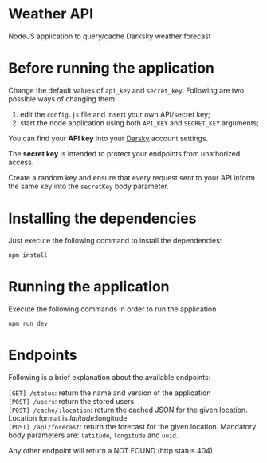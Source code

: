 # Weather API

NodeJS application to query/cache Darksky weather forecast

# Before running the application

Change the default values of `api_key` and `secret_key`. Following are two possible ways of changing them:

1) edit the `config.js` file and insert your own API/secret key;
2) start the node application using both `API_KEY` and `SECRET_KEY` arguments;

You can find your **API key** into your [Darsky](https://darksky.net) account settings.

The **secret key** is intended to protect your endpoints from unathorized access. 

Create a random key and ensure that every request sent to your API inform the same key into the `secretKey` body parameter.

# Installing the dependencies

Just execute the following command to install the dependencies:

```
npm install
```

# Running the application

Execute the following commands in order to run the application

```
npm run dev
```

# Endpoints

Following is a brief explanation about the available endpoints:

`[GET] /status`: return the name and version of the application  
`[POST] /users`: return the stored users  
`[POST] /cache/:location`: return the cached JSON for the given location. Location format is $latitude:$longitude  
`[POST] /api/forecast`: return the forecast for the given location. Mandatory body parameters are: `latitude`, `longitude` and `uuid`.  

Any other endpoint will return a NOT FOUND (http status 404)
